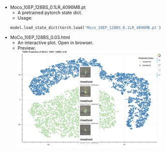 - Moco_10EP_128BS_0.1LR_4096MB.pt
  - A pretrained pytorch state dict.
  - Usage:
  ```python
  model.load_state_dict(torch.load('Moco_10EP_128BS_0.1LR_4096MB.pt'))
  ```
- MoCo_10EP_128BS_0.03.html
  - An interactive plot. Open in browser. 
  - Preview:
    ![MoCo TSNE](../Images/Screenshot%202023-03-03%20at%208.11.45%20PM.png)
